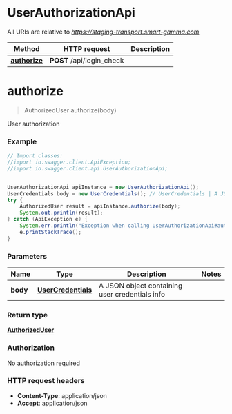 # UserAuthorizationApi

All URIs are relative to *https://staging-transport.smart-gamma.com*

Method | HTTP request | Description
------------- | ------------- | -------------
[**authorize**](UserAuthorizationApi.md#authorize) | **POST** /api/login_check | 

<a name="authorize"></a>
# **authorize**
> AuthorizedUser authorize(body)



User authorization

### Example
```java
// Import classes:
//import io.swagger.client.ApiException;
//import io.swagger.client.api.UserAuthorizationApi;


UserAuthorizationApi apiInstance = new UserAuthorizationApi();
UserCredentials body = new UserCredentials(); // UserCredentials | A JSON object containing user credentials info
try {
    AuthorizedUser result = apiInstance.authorize(body);
    System.out.println(result);
} catch (ApiException e) {
    System.err.println("Exception when calling UserAuthorizationApi#authorize");
    e.printStackTrace();
}
```

### Parameters

Name | Type | Description  | Notes
------------- | ------------- | ------------- | -------------
 **body** | [**UserCredentials**](UserCredentials.md)| A JSON object containing user credentials info |

### Return type

[**AuthorizedUser**](AuthorizedUser.md)

### Authorization

No authorization required

### HTTP request headers

 - **Content-Type**: application/json
 - **Accept**: application/json

